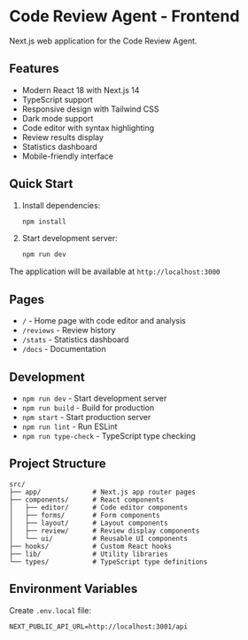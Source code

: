 # Code Review Agent - Frontend

Next.js web application for the Code Review Agent.

## Features

- Modern React 18 with Next.js 14
- TypeScript support
- Responsive design with Tailwind CSS
- Dark mode support
- Code editor with syntax highlighting
- Review results display
- Statistics dashboard
- Mobile-friendly interface

## Quick Start

1. Install dependencies:

    ```bash
    npm install
    ```

2. Start development server:
    ```bash
    npm run dev
    ```

The application will be available at `http://localhost:3000`

## Pages

- `/` - Home page with code editor and analysis
- `/reviews` - Review history
- `/stats` - Statistics dashboard
- `/docs` - Documentation

## Development

- `npm run dev` - Start development server
- `npm run build` - Build for production
- `npm start` - Start production server
- `npm run lint` - Run ESLint
- `npm run type-check` - TypeScript type checking

## Project Structure

```
src/
├── app/             # Next.js app router pages
├── components/      # React components
│   ├── editor/      # Code editor components
│   ├── forms/       # Form components
│   ├── layout/      # Layout components
│   ├── review/      # Review display components
│   └── ui/          # Reusable UI components
├── hooks/           # Custom React hooks
├── lib/             # Utility libraries
└── types/           # TypeScript type definitions
```

## Environment Variables

Create `.env.local` file:

```env
NEXT_PUBLIC_API_URL=http://localhost:3001/api
```
